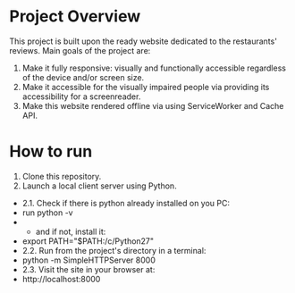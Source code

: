 # Project Overview

 This project is built upon the ready website dedicated to the restaurants' reviews. Main goals of the project are:
 1. Make it fully responsive: visually and functionally accessible regardless of the device and/or screen size.
 2. Make it accessible for the visually impaired people via providing its accessibility for a screenreader.
 3. Make this website rendered offline via using ServiceWorker and Cache API.
 
# How to run

1. Clone this repository.
2. Launch a local client server using Python.
  * 2.1. Check if there is python already installed on you PC:
   * run python -v
   * - and if not, install it:
   * export PATH="$PATH:/c/Python27"
  * 2.2. Run from the project's directory in a terminal:
   * python -m SimpleHTTPServer 8000
  * 2.3. Visit the site in your browser at:
   * http://localhost:8000






